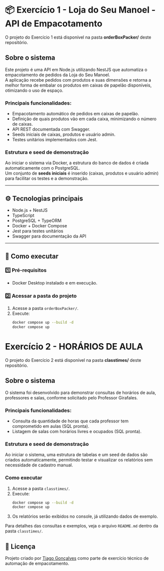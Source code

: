 # 📦 Exercício 1 - Loja do Seu Manoel - API de Empacotamento

O projeto do Exercício 1 está disponível na pasta **orderBoxPacker/** deste repositório.

## Sobre o sistema

Este projeto é uma API em Node.js utilizando NestJS que automatiza o empacotamento de pedidos da Loja do Seu Manoel.  
A aplicação recebe pedidos com produtos e suas dimensões e retorna a melhor forma de embalar os produtos em caixas de papelão disponíveis, otimizando o uso de espaço.

### Principais funcionalidades:
- Empacotamento automático de pedidos em caixas de papelão.
- Definição de quais produtos vão em cada caixa, minimizando o número de caixas.
- API REST documentada com Swagger.
- Seeds iniciais de caixas, produtos e usuário admin.
- Testes unitários implementados com Jest.

### Estrutura e seed de demonstração
Ao iniciar o sistema via Docker, a estrutura do banco de dados é criada automaticamente com o PostgreSQL.  
Um conjunto de **seeds iniciais** é inserido (caixas, produtos e usuário admin) para facilitar os testes e a demonstração.

---

## ⚙️ Tecnologias principais

- Node.js + NestJS  
- TypeScript  
- PostgreSQL + TypeORM  
- Docker + Docker Compose  
- Jest para testes unitários  
- Swagger para documentação da API  

---

## 🚀 Como executar

### 1️⃣ Pré-requisitos
* Docker Desktop instalado e em execução.

### 2️⃣ Acessar a pasta do projeto
1. Acesse a pasta `orderBoxPacker/`.
2. Execute:
	```bash
	docker compose up --build -d
	docker compose up
	```

# Exercício 2 - HORÁRIOS DE AULA

O projeto do Exercício 2 está disponível na pasta **classtimes/** deste repositório.

## Sobre o sistema

O sistema foi desenvolvido para demonstrar consultas de horários de aula, professores e salas, conforme solicitado pelo Professor Girafales.

### Principais funcionalidades:
- Consulta da quantidade de horas que cada professor tem comprometido em aulas (SQL pronta).
- Listagem de salas com horários livres e ocupados (SQL pronta).

### Estrutura e seed de demonstração
Ao iniciar o sistema, uma estrutura de tabelas e um seed de dados são criados automaticamente, permitindo testar e visualizar os relatórios sem necessidade de cadastro manual.

### Como executar
1. Acesse a pasta `classtimes/`.
2. Execute:
	```bash
	docker compose up --build -d
	docker compose up
	```
3. Os relatórios serão exibidos no console, já utilizando dados de exemplo.

Para detalhes das consultas e exemplos, veja o arquivo `README.md` dentro da pasta `classtimes/`.

## 📄 Licença

Projeto criado por [Tiago Gonçalves](https://www.linkedin.com/in/tiagogoncalvesdecastro) como parte de exercício técnico de automação de empacotamento.